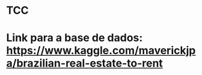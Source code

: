 # TCC

# Link para a base de dados: https://www.kaggle.com/maverickjpa/brazilian-real-estate-to-rent

